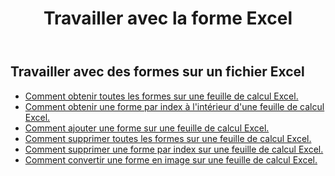 ﻿---
title: Travailler avec la forme Excel
second_title: Documen
linktitle: Forme
type: docs
url: /fr/shapes/
aliases: [/working-with-shapes/,/working-with-images/]
keywords: Working with shape on an Excel workshee
description: Comment utiliser les formes dans une feuille de calcul Excel. Le SDK prend en charge différents langages de développement, notamment Android, C#, Go, Java, NodeJS, Perl, PHP, Python, Ruby et Swift.
weight: 100
kwords: Excel, Office Cloud, REST API, Tableur, PDF, CSV, Json, Markdown, Utilisation des formes sur une feuille de calcul Excel
---
## Travailler avec des formes sur un fichier Excel

- [Comment obtenir toutes les formes sur une feuille de calcul Excel.](/cells/fr/shapes/get-all/)
- [Comment obtenir une forme par index à l'intérieur d'une feuille de calcul Excel.](/cells/fr/shapes/get/)
- [Comment ajouter une forme sur une feuille de calcul Excel.](/cells/fr/shapes/add/)
- [Comment supprimer toutes les formes sur une feuille de calcul Excel.](/cells/fr/shapes/clear/)
- [Comment supprimer une forme par index sur une feuille de calcul Excel.](/cells/fr/shapes/delete/)
- [Comment convertir une forme en image sur une feuille de calcul Excel.](/cells/fr/shapes/conversion/)
